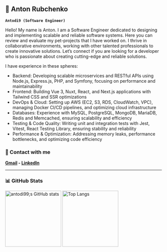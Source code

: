 ## 🎲 Anton Rubchenko

**`Antodi9 (Software Engineer)`**

Hello! My name is Anton. I am a Software Engineer dedicated to designing and implementing scalable and reliable software systems. Here you can review and evaluate my pet-projects that I have worked on. I thrive in collaborative environments, working with other talented professionals to create innovative solutions. Let’s connect if you are looking for a developer who is passionate about creating cutting-edge and reliable solutions.

I have experience in these spheres:

- Backend: Developing scalable microservices and RESTful APIs using Node.js, Express.js, PHP, and Symfony, focusing on performance and maintainability
- Frontend: Building Vue 3, Nuxt, React, and Next.js applications with Tailwind CSS and SSR optimizations
- DevOps & Cloud: Setting up AWS (EC2, S3, RDS, CloudWatch, VPC), managing Docker CI/CD pipelines, and optimizing cloud infrastructure
- Databases: Experience with MySQL, PostgreSQL, MongoDB, MariaDB, Redis and Memcached, ensuring scalability and efficiency
- Testing & Code Quality: Writing unit and integration tests with Jest, Vitest, React Testing Library, ensuring stability and reliability
- Performance & Optimization: Addressing memory leaks, performance bottlenecks, and optimizing code efficiency

### 📮 Contact with me
**[Gmail](http://rubchenko.anton@gmail.com/) - [LinkedIn](https://www.linkedin.com/in/anton-rubchenko/)**

---

### 📊 GitHub Stats

<p><a href="https://github.com/antodi99/github-readme-stats"><img src="https://github-readme-stats.vercel.app/api?username=antodi99&amp;count_private=true&theme=dark#gh-dark-mode-only" alt="antodi99;s GitHub stats" style="height: 180px;"></a>
<a href="https://github.com/antodi99"><img src="https://github-readme-stats.vercel.app/api/top-langs/?username=antodi99&amp;hide=html&amp;layout=compact&theme=dark#gh-dark-mode-only" alt="Top Langs" style="height: 180px;"></a></p>
